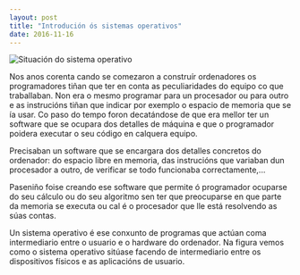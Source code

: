 ```yaml
---
layout: post
title: "Introdución ós sistemas operativos"
date: 2016-11-16
---
```


![Situación do sistema operativo]({{http://irocho.github.io/}}/imaxes/capas.png)


Nos anos corenta cando se comezaron a construír ordenadores os programadores tiñan que ter en conta as peculiaridades do equipo co que traballaban. Non era o mesmo programar para un procesador ou para outro e as instrucións tiñan que indicar por exemplo o espacio de memoria que se ía usar. Co paso do tempo foron decatándose de que era mellor ter un software que se ocupara dos detalles de máquina e que o programador poidera executar o seu código en calquera equipo.

Precisaban un software que se encargara dos detalles concretos do ordenador: do espacio libre en memoria, das instrucións que variaban dun procesador a outro, de verificar se todo funcionaba correctamente,...

Paseniño foise creando ese software que permite ó programador ocuparse do seu cálculo ou do seu algoritmo sen ter que preocuparse en que parte da memoria se executa ou cal é o procesador que lle está resolvendo as súas contas.

Un sistema operativo é ese conxunto de programas que actúan coma intermediario entre o usuario e o hardware do ordenador. Na figura vemos como o sistema operativo sitúase facendo de intermediario entre os dispositivos físicos e as aplicacións de usuario.
